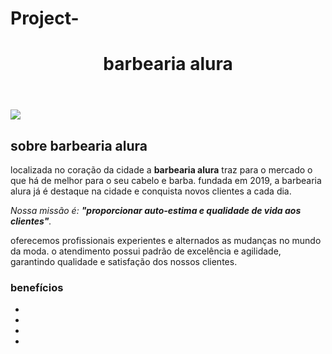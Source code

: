 # Project-
<!DOCTYPE html>
<html lang="pt-br"> 
  <head> 
    <meta charset="UTF-8> 
    <title>barbearia alura</title>
    <link rel="stylesheet" href="style.css">
  </head> 

  <body>
     <header>
         <h1 class="titulo-principal">barbearia alura</h1>
     </header>
     <img id="banner" src="banner.jpg">
     <div class="principal">
         <h2 class="titulo-centralizado">sobre barbearia alura</h2>
         <p>localizada no coração da cidade a <strong>barbearia alura</strong> traz para o mercado o que há de melhor para o seu cabelo e barba. fundada em 2019, a barbearia alura já é destaque na cidade e conquista novos clientes a cada dia.</p>
         <p id="missão"><em>Nossa missão é: <strong>"proporcionar auto-estima e qualidade de vida aos clientes"</strong>.</em></p>
         <p>oferecemos profissionais experientes e alternados as mudanças no mundo da moda. o atendimento possui padrão de excelência e agilidade, garantindo qualidade e satisfação dos nossos clientes.</p>
     </div>
    <div class="benefícios">
      <h3 class="titulo-centralizado">benefícios</h3>
      <ul>
        <li class="itens">
        <li class="itens">
        <li class="itens">
        <li class="itens">
      </ul>
  </body>
